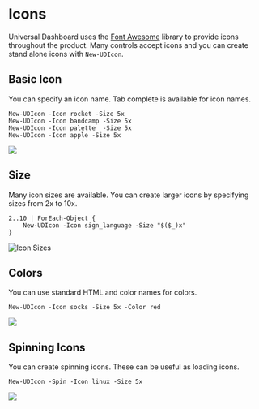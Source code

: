 # Icons

Universal Dashboard uses the [Font Awesome](https://fontawesome.com/icons?from=io) library to provide icons throughout the product. Many controls accept icons and you can create stand alone icons with `New-UDIcon`.

## Basic Icon

You can specify an icon name. Tab complete is available for icon names.

```text
New-UDIcon -Icon rocket -Size 5x
New-UDIcon -Icon bandcamp -Size 5x
New-UDIcon -Icon palette  -Size 5x
New-UDIcon -Icon apple -Size 5x
```

![](../.gitbook/assets/image%20%2830%29.png)

## Size

Many icon sizes are available. You can create larger icons by specifying sizes from 2x to 10x.

```text
2..10 | ForEach-Object {
    New-UDIcon -Icon sign_language -Size "$($_)x"
}
```

![Icon Sizes](../.gitbook/assets/image%20%2857%29.png)

## Colors

You can use standard HTML and color names for colors.

```text
New-UDIcon -Icon socks -Size 5x -Color red
```

![](../.gitbook/assets/image%20%2820%29.png)

## Spinning Icons

You can create spinning icons. These can be useful as loading icons.

```text
New-UDIcon -Spin -Icon linux -Size 5x
```

![](../.gitbook/assets/image%20%2813%29.png)

